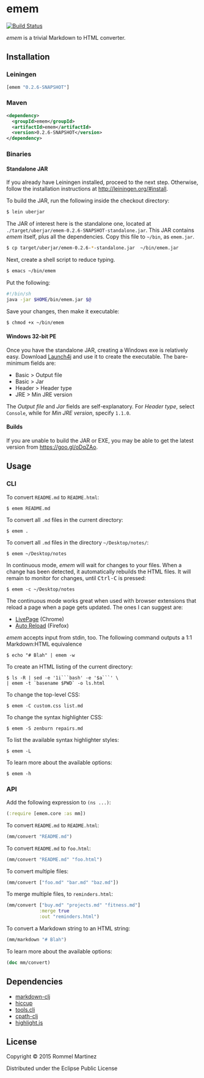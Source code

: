 emem
====

[![Build Status](https://travis-ci.org/ebzzry/emem.svg)](https://travis-ci.org/ebzzry/emem)

_emem_ is a trivial Markdown to HTML converter.


## Installation

### Leiningen

```clojure
[emem "0.2.6-SNAPSHOT"]
```

### Maven

```xml
<dependency>
  <groupId>emem</groupId>
  <artifactId>emem</artifactId>
  <version>0.2.6-SNAPSHOT</version>
</dependency>
```

### Binaries

#### Standalone JAR

If you already have Leiningen installed, proceed to the next
step. Otherwise, follow the installation instructions at
<http://leiningen.org/#install>.

To build the JAR, run the following inside the checkout directory:

```bash
$ lein uberjar
```

The JAR of interest here is the standalone one, located at
`./target/uberjar/emem-0.2.6-SNAPSHOT-standalone.jar`. This JAR
contains _emem_ itself, plus all the dependencies. Copy this file to
`~/bin`, as `emem.jar`.

```bash
$ cp target/uberjar/emem-0.2.6-*-standalone.jar  ~/bin/emem.jar
```

Next, create a shell script to reduce typing.

```bash
$ emacs ~/bin/emem
```

Put the following:

```bash
#!/bin/sh
java -jar $HOME/bin/emem.jar $@
```

Save your changes, then make it executable:

```bash
$ chmod +x ~/bin/emem
```


#### Windows 32-bit PE

Once you have the standalone JAR, creating a Windows exe is relatively
easy. Download [Launch4j](https://fbergmann.github.io/launch4j/) and
use it to create the executable. The bare-minimum fields are:

* Basic > Output file
* Basic > Jar
* Header > Header type
* JRE > Min JRE version

The _Output file_ and _Jar_ fields are self-explanatory. For
_Header type_, select `Console`, while for _Min JRE version_,
specify `1.1.0`.


#### Builds

If you are unable to build the JAR or EXE, you may be able to get the
latest version from <https://goo.gl/oDqZAo>.


## Usage

### CLI

To convert `README.md` to `README.html`:

    $ emem README.md

To convert all `.md` files in the current directory:

    $ emem .

To convert all `.md` files in the directory `~/Desktop/notes/`:

    $ emem ~/Desktop/notes

In continuous mode, _emem_ will wait for changes to your files. When a
change has been detected, it automatically rebuilds the HTML files. It
will remain to monitor for changes, until <kbd>Ctrl-C</kbd> is
pressed:

    $ emem -c ~/Desktop/notes

The continuous mode works great when used with browser extensions that
reload a page when a page gets updated. The ones I can suggest are:

* [LivePage](https://chrome.google.com/webstore/detail/livepage/pilnojpmdoofaelbinaeodfpjheijkbh/related?hl=en) (Chrome)
* [Auto Reload](https://addons.mozilla.org/en-US/firefox/addon/auto-reload/?src=api) (Firefox)

_emem_ accepts input from stdin, too. The following command outputs a
1:1 Markdown:HTML equivalence

    $ echo "# Blah" | emem -w

To create an HTML listing of the current directory:

    $ ls -R | sed -e '1i```bash' -e '$a```' \
    | emem -t `basename $PWD` -o ls.html

To change the top-level CSS:

    $ emem -C custom.css list.md

To change the syntax highlighter CSS:

    $ emem -S zenburn repairs.md

To list the available syntax highlighter styles:

    $ emem -L

To learn more about the available options:

    $ emem -h


### API

Add the following expression to `(ns ...)`:

```clojure
(:require [emem.core :as mm])
```

To convert `README.md` to `README.html`:

```clojure
(mm/convert "README.md")
```

To convert `README.md` to `foo.html`:

```clojure
(mm/convert "README.md" "foo.html")
```

To convert multiple files:

```clojure
(mm/convert ["foo.md" "bar.md" "baz.md"])
```

To merge multiple files, to `reminders.html`:

```clojure
(mm/convert ["buy.md" "projects.md" "fitness.md"]
            :merge true
            :out "reminders.html")
```

To convert a Markdown string to an HTML string:

```clojure
(mm/markdown "# Blah")
```

To learn more about the available options:

```clojure
(doc mm/convert)
```


## Dependencies

* [markdown-clj](https://github.com/yogthos/markdown-clj)
* [hiccup](https://github.com/weavejester/hiccup)
* [tools.cli](https://github.com/clojure/tools.cli)
* [cpath-clj](https://github.com/xsc/cpath-clj)
* [highlight.js](https://github.com/isagalaev/highlight.js)


## License

Copyright © 2015 Rommel Martinez

Distributed under the Eclipse Public License
